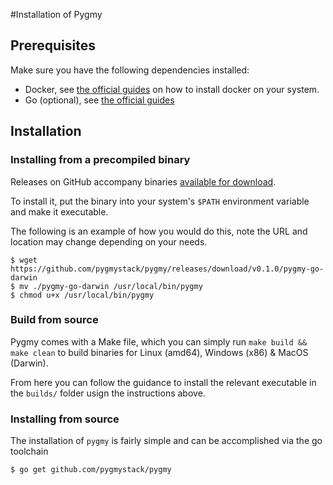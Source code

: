 #Installation of Pygmy

## Prerequisites
Make sure you have the following dependencies installed:

* Docker, see [the official guides](https://docs.docker.com/engine/installation/) on how to install docker on your system.
* Go (optional), see [the official guides](https://golang.org/doc/install)

## Installation

### Installing from a precompiled binary

Releases on GitHub accompany binaries [available for download](https://github.com/pygmystack/pygmy/releases).

To install it, put the binary into your system's `$PATH` environment variable and make it executable.

The following is an example of how you would do this, note the URL and location may change depending on your needs.
```console
$ wget https://github.com/pygmystack/pygmy/releases/download/v0.1.0/pygmy-go-darwin
$ mv ./pygmy-go-darwin /usr/local/bin/pygmy
$ chmod u+x /usr/local/bin/pygmy
```

### Build from source

Pygmy comes with a Make file, which you can simply run `make build && make clean` to build binaries for Linux (amd64), Windows (x86) & MacOS (Darwin).

From here you can follow the guidance to install the relevant executable in the `builds/` folder usign the instructions above.

### Installing from source

The installation of `pygmy` is fairly simple and can be accomplished via the go toolchain

```console
$ go get github.com/pygmystack/pygmy
```
